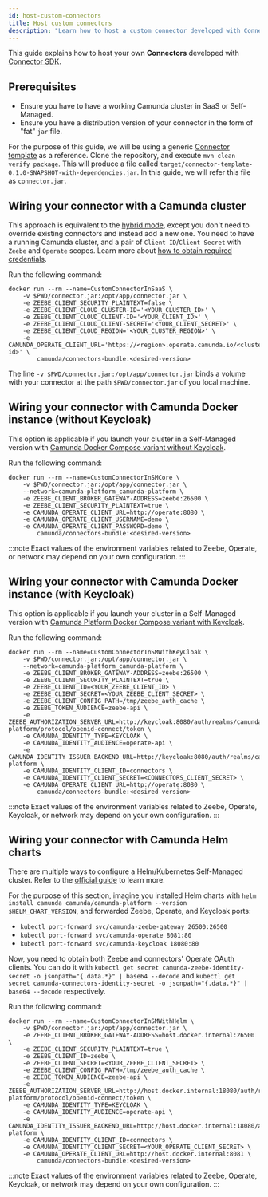 ```yaml
---
id: host-custom-connectors
title: Host custom connectors
description: "Learn how to host a custom connector developed with Connector SDK."
---
```


This guide explains how to host your own **Connectors** developed with [Connector SDK](/components/connectors/custom-built-connectors/connector-sdk.md).

## Prerequisites

- Ensure you have to have a working Camunda cluster in SaaS or Self-Managed.
- Ensure you have a distribution version of your connector in the form of "fat" `jar` file.

For the purpose of this guide, we will be using a generic [Connector template](https://github.com/camunda/connector-template-outbound)
as a reference. Clone the repository, and execute `mvn clean verify package`.
This will produce a file called `target/connector-template-0.1.0-SNAPSHOT-with-dependencies.jar`. In this guide,
we will refer this file as `connector.jar`.

## Wiring your connector with a Camunda cluster

This approach is equivalent to the [hybrid mode](./use-connectors-in-hybrid-mode.md), except you don't need to override
existing connectors and instead add a new one. You need to have a running Camunda cluster, and a pair
of `Client ID`/`Client Secret` with `Zeebe` and `Operate` scopes.
Learn more about [how to obtain required credentials](/components/console/manage-clusters/manage-api-clients.md).

Run the following command:

```shell
docker run --rm --name=CustomConnectorInSaaS \
    -v $PWD/connector.jar:/opt/app/connector.jar \
    -e ZEEBE_CLIENT_SECURITY_PLAINTEXT=false \
    -e ZEEBE_CLIENT_CLOUD_CLUSTER-ID='<YOUR_CLUSTER_ID>' \
    -e ZEEBE_CLIENT_CLOUD_CLIENT-ID='<YOUR_CLIENT_ID>' \
    -e ZEEBE_CLIENT_CLOUD_CLIENT-SECRET='<YOUR_CLIENT_SECRET>' \
    -e ZEEBE_CLIENT_CLOUD_REGION='<YOUR_CLUSTER_REGION>' \
    -e CAMUNDA_OPERATE_CLIENT_URL='https://<region>.operate.camunda.io/<cluster-id>' \
        camunda/connectors-bundle:<desired-version>
```

The line `-v $PWD/connector.jar:/opt/app/connector.jar` binds a volume with your connector at the path `$PWD/connector.jar`
of you local machine.

## Wiring your connector with Camunda Docker instance (without Keycloak)

This option is applicable if you launch your cluster in a Self-Managed version with
[Camunda Docker Compose variant without Keycloak](https://github.com/camunda/camunda-distributions/tree/main/docker-compose).

Run the following command:

```shell
docker run --rm --name=CustomConnectorInSMCore \
    -v $PWD/connector.jar:/opt/app/connector.jar \
    --network=camunda-platform_camunda-platform \
    -e ZEEBE_CLIENT_BROKER_GATEWAY-ADDRESS=zeebe:26500 \
    -e ZEEBE_CLIENT_SECURITY_PLAINTEXT=true \
    -e CAMUNDA_OPERATE_CLIENT_URL=http://operate:8080 \
    -e CAMUNDA_OPERATE_CLIENT_USERNAME=demo \
    -e CAMUNDA_OPERATE_CLIENT_PASSWORD=demo \
        camunda/connectors-bundle:<desired-version>
```

:::note
Exact values of the environment variables related to Zeebe, Operate, or network may depend on your own configuration.
:::

## Wiring your connector with Camunda Docker instance (with Keycloak)

This option is applicable if you launch your cluster in a Self-Managed version with
[Camunda Platform Docker Compose variant with Keycloak](https://github.com/camunda/camunda-distributions/tree/main/docker-compose).

Run the following command:

```shell
docker run --rm --name=CustomConnectorInSMWithKeyCloak \
    -v $PWD/connector.jar:/opt/app/connector.jar \
    --network=camunda-platform_camunda-platform \
    -e ZEEBE_CLIENT_BROKER_GATEWAY-ADDRESS=zeebe:26500 \
    -e ZEEBE_CLIENT_SECURITY_PLAINTEXT=true \
    -e ZEEBE_CLIENT_ID=<YOUR_ZEEBE_CLIENT_ID> \
    -e ZEEBE_CLIENT_SECRET=<YOUR_ZEEBE_CLIENT_SECRET> \
    -e ZEEBE_CLIENT_CONFIG_PATH=/tmp/zeebe_auth_cache \
    -e ZEEBE_TOKEN_AUDIENCE=zeebe-api \
    -e ZEEBE_AUTHORIZATION_SERVER_URL=http://keycloak:8080/auth/realms/camunda-platform/protocol/openid-connect/token \
    -e CAMUNDA_IDENTITY_TYPE=KEYCLOAK \
    -e CAMUNDA_IDENTITY_AUDIENCE=operate-api \
    -e CAMUNDA_IDENTITY_ISSUER_BACKEND_URL=http://keycloak:8080/auth/realms/camunda-platform \
    -e CAMUNDA_IDENTITY_CLIENT_ID=connectors \
    -e CAMUNDA_IDENTITY_CLIENT_SECRET=<CONNECTORS_CLIENT_SECRET> \
    -e CAMUNDA_OPERATE_CLIENT_URL=http://operate:8080 \
        camunda/connectors-bundle:<desired-version>
```

:::note
Exact values of the environment variables related to Zeebe, Operate, Keycloak, or network may depend on
your own configuration.
:::

## Wiring your connector with Camunda Helm charts

There are multiple ways to configure a Helm/Kubernetes Self-Managed cluster.
Refer to the [official guide](/self-managed/setup/overview.md) to learn more.

For the purpose of this section, imagine you installed Helm charts with `helm install camunda camunda/camunda-platform --version $HELM_CHART_VERSION`,
and forwarded Zeebe, Operate, and Keycloak ports:

- `kubectl port-forward svc/camunda-zeebe-gateway 26500:26500`
- `kubectl port-forward svc/camunda-operate 8081:80`
- `kubectl port-forward svc/camunda-keycloak 18080:80`

Now, you need to obtain both Zeebe and connectors' Operate OAuth clients. You can do it with `kubectl get secret camunda-zeebe-identity-secret -o jsonpath="{.data.*}" | base64 --decode`
and `kubectl get secret camunda-connectors-identity-secret -o jsonpath="{.data.*}" | base64 --decode` respectively.

Run the following command:

```shell
docker run --rm --name=CustomConnectorInSMWithHelm \
    -v $PWD/connector.jar:/opt/app/connector.jar \
    -e ZEEBE_CLIENT_BROKER_GATEWAY-ADDRESS=host.docker.internal:26500 \
    -e ZEEBE_CLIENT_SECURITY_PLAINTEXT=true \
    -e ZEEBE_CLIENT_ID=zeebe \
    -e ZEEBE_CLIENT_SECRET=<YOUR_ZEEBE_CLIENT_SECRET> \
    -e ZEEBE_CLIENT_CONFIG_PATH=/tmp/zeebe_auth_cache \
    -e ZEEBE_TOKEN_AUDIENCE=zeebe-api \
    -e ZEEBE_AUTHORIZATION_SERVER_URL=http://host.docker.internal:18080/auth/realms/camunda-platform/protocol/openid-connect/token \
    -e CAMUNDA_IDENTITY_TYPE=KEYCLOAK \
    -e CAMUNDA_IDENTITY_AUDIENCE=operate-api \
    -e CAMUNDA_IDENTITY_ISSUER_BACKEND_URL=http://host.docker.internal:18080/auth/realms/camunda-platform \
    -e CAMUNDA_IDENTITY_CLIENT_ID=connectors \
    -e CAMUNDA_IDENTITY_CLIENT_SECRET=<YOUR_OPERATE_CLIENT_SECRET> \
    -e CAMUNDA_OPERATE_CLIENT_URL=http://host.docker.internal:8081 \
        camunda/connectors-bundle:<desired-version>
```

:::note
Exact values of the environment variables related to Zeebe, Operate, Keycloak, or network may depend on
your own configuration.
:::
